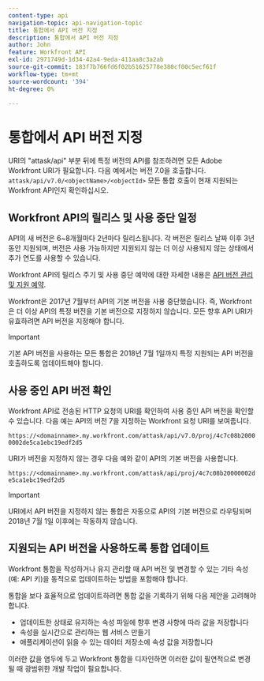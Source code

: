 ```yaml
---
content-type: api
navigation-topic: api-navigation-topic
title: 통합에서 API 버전 지정
description: 통합에서 API 버전 지정
author: John
feature: Workfront API
exl-id: 2971749d-1d34-42a4-9eda-411aa8c3a2ab
source-git-commit: 183f7b766fd6f02b51625778e380cf00c5ecf61f
workflow-type: tm+mt
source-wordcount: '394'
ht-degree: 0%

---
```


# 통합에서 API 버전 지정

URI의 &quot;attask/api&quot; 부분 뒤에 특정 버전의 API를 참조하려면 모든 Adobe Workfront URI가 필요합니다. 다음 예에서는 버전 7.0을 호출합니다.
`attask/api/v7.0/<objectName>/<objectId>` 모든 통합 호출이 현재 지원되는 Workfront API인지 확인하십시오.

## Workfront API의 릴리스 및 사용 중단 일정

API의 새 버전은 6~8개월마다 2년마다 릴리스됩니다. 각 버전은 릴리스 날짜 이후 3년 동안 지원되며, 버전은 사용 가능하지만 지원되지 않는 더 이상 사용되지 않는 상태에서 추가 연도를 사용할 수 있습니다.

Workfront API의 릴리스 주기 및 사용 중단 예약에 대한 자세한 내용은 [API 버전 관리 및 지원 예약](../../wf-api/api/api-version-support-schedule.md).

Workfront은 2017년 7월부터 API의 기본 버전을 사용 중단했습니다. 즉, Workfront은 더 이상 API의 특정 버전을 기본 버전으로 지정하지 않습니다. 모든 향후 API URI가 유효하려면 API 버전을 지정해야 합니다.

>[!IMPORTANT]
>
> 기본 API 버전을 사용하는 모든 통합은 2018년 7월 1일까지 특정 지원되는 API 버전을 호출하도록 업데이트해야 합니다.

## 사용 중인 API 버전 확인

Workfront API로 전송된 HTTP 요청의 URI를 확인하여 사용 중인 API 버전을 확인할 수 있습니다. 다음 예는 API의 버전 7을 지정하는 Workfront 요청 URI를 보여줍니다.

`https://<domainname>.my.workfront.com/attask/api/v7.0/proj/4c7c08b20000002de5ca1ebc19edf2d5`

URI가 버전을 지정하지 않는 경우 다음 예와 같이 API의 기본 버전을 사용합니다.

`https://<domainname>.my.workfront.com/attask/api/proj/4c7c08b20000002de5ca1ebc19edf2d5`

>[!IMPORTANT]
>
> URI에서 API 버전을 지정하지 않는 통합은 자동으로 API의 기본 버전으로 라우팅되며 2018년 7월 1일 이후에는 작동하지 않습니다.

## 지원되는 API 버전을 사용하도록 통합 업데이트

Workfront 통합을 작성하거나 유지 관리할 때 API 버전 및 변경할 수 있는 기타 속성(예: API 키)을 동적으로 업데이트하는 방법을 포함해야 합니다.

통합을 보다 효율적으로 업데이트하려면 통합 값을 기록하기 위해 다음 제안을 고려해야 합니다.

* 업데이트한 상태로 유지하는 속성 파일에 향후 변경 사항에 따라 값을 저장합니다
* 속성을 실시간으로 관리하는 웹 서비스 만들기
* 애플리케이션이 읽을 수 있는 데이터 저장소에 속성 값을 저장합니다

이러한 값을 염두에 두고 Workfront 통합을 디자인하면 이러한 값이 필연적으로 변경될 때 광범위한 개발 작업이 필요합니다.
